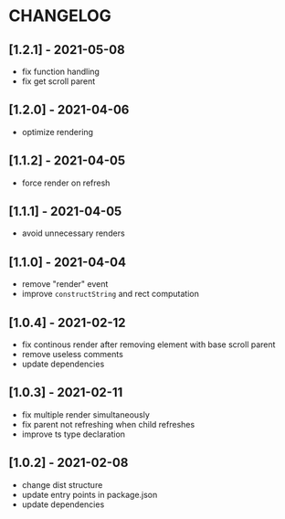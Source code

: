 # CHANGELOG

## [1.2.1] - 2021-05-08
- fix function handling
- fix get scroll parent

## [1.2.0] - 2021-04-06
- optimize rendering

## [1.1.2] - 2021-04-05
- force render on refresh

## [1.1.1] - 2021-04-05
- avoid unnecessary renders

## [1.1.0] - 2021-04-04
- remove "render" event
- improve `constructString` and rect computation

## [1.0.4] - 2021-02-12
- fix continous render after removing element with base scroll parent
- remove useless comments
- update dependencies

## [1.0.3] - 2021-02-11
- fix multiple render simultaneously
- fix parent not refreshing when child refreshes
- improve ts type declaration

## [1.0.2] - 2021-02-08
- change dist structure
- update entry points in package.json
- update dependencies